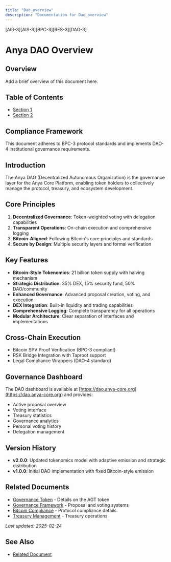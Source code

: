 ```yaml
---
title: "Dao_overview"
description: "Documentation for Dao_overview"
---
```


[AIR-3][AIS-3][BPC-3][RES-3][DAO-3]


# Anya DAO Overview

## Overview

Add a brief overview of this document here.

## Table of Contents

- [Section 1](#section-1)
- [Section 2](#section-2)

## Compliance Framework

This document adheres to BPC-3 protocol standards and implements DAO-4 institutional governance requirements.

## Introduction

The Anya DAO (Decentralized Autonomous Organization) is the governance layer for the Anya Core Platform, enabling token holders to collectively manage the protocol, treasury, and ecosystem development.

## Core Principles

1. **Decentralized Governance**: Token-weighted voting with delegation capabilities
2. **Transparent Operations**: On-chain execution and comprehensive logging
3. **Bitcoin-Aligned**: Following Bitcoin's core principles and standards
4. **Secure by Design**: Multiple security layers and formal verification

## Key Features

- **Bitcoin-Style Tokenomics**: 21 billion token supply with halving mechanism
- **Strategic Distribution**: 35% DEX, 15% security fund, 50% DAO/community
- **Enhanced Governance**: Advanced proposal creation, voting, and execution
- **DEX Integration**: Built-in liquidity and trading capabilities
- **Comprehensive Logging**: Complete transparency for all operations
- **Modular Architecture**: Clear separation of interfaces and implementations

## Cross-Chain Execution

- Bitcoin SPV Proof Verification (BPC-3 compliant)
- RSK Bridge Integration with Taproot support
- Legal Compliance Wrappers (DAO-4 standard)

## Governance Dashboard

The DAO dashboard is available at [https://dao.anya-core.org](https://dao.anya-core.org) and provides:

- Active proposal overview
- Voting interface
- Treasury statistics
- Governance analytics
- Personal voting history
- Delegation management

## Version History

- **v2.0.0**: Updated tokenomics model with adaptive emission and strategic distribution
- **v1.0.0**: Initial DAO implementation with fixed Bitcoin-style emission

## Related Documents

- [Governance Token](GOVERNANCE_TOKEN.md) - Details on the AGT token
- [Governance Framework](GOVERNANCE_FRAMEWORK.md) - Proposal and voting systems
- [Bitcoin Compliance](BITCOIN_COMPLIANCE.md) - Protocol compliance details
- [Treasury Management](TREASURY_MANAGEMENT.md) - Treasury operations

*Last updated: 2025-02-24* 
## See Also

- [Related Document](#related-document)

